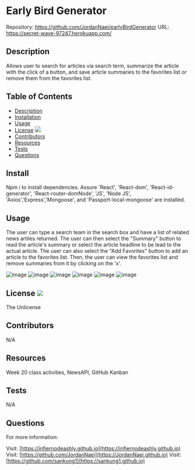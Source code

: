 # Early Bird Generator

Repository: https://github.com/JordanNaei/earlyBirdGenerator
URL: https://secret-wave-97247.herokuapp.com/

## Description

Allows user to search for articles via search term, summarize the article with the click of a button, and save article summaries to the favorites list or remove them from the favorites list.

## Table of Contents

- [Description](#description)
- [Installation](#install)
- [Usage](#usage)
- [License](#license) <img src="http://img.shields.io/badge/license-The Unlicense-blue">
- [Contributors](#contributors)
- [Resources](#resources)
- [Tests](#tests)
- [Questions](#questions)

## Install

Npm i to install dependencies. Assure 'React', 'React-dom', 'React-id-generator', 'React-router-domNode', 'JS', 'Node JS', 'Axios','Express','Mongoose', and 'Passport-local-mongoose' are installed.

## Usage

The user can type a search team in the search box and have a list of related news artiles returned. The user can then select the "Summary" button to read the article's summary or select the article headline to be lead to the actual article. The user can also select the "Add Favorites" button to add an article to the favorites list. Then, the user can view the favorites list and remove summaries from it by clicking on the 'x'.

![image](https://user-images.githubusercontent.com/68360119/106680154-19f14080-658c-11eb-9a03-11891ed11379.png)
![image](https://user-images.githubusercontent.com/68360119/106680193-29708980-658c-11eb-8bd1-2045502f5cdf.png)
![image](https://user-images.githubusercontent.com/68360119/106680246-4311d100-658c-11eb-8432-12384bac084f.png)
![image](https://user-images.githubusercontent.com/68360119/106680352-7eac9b00-658c-11eb-9feb-92687e24c7a4.png)
![image](https://user-images.githubusercontent.com/68360119/106680286-5a50be80-658c-11eb-9f1d-da73328a147a.png)
![image](https://user-images.githubusercontent.com/68360119/106680310-6a689e00-658c-11eb-865d-999d73942eae.png)

## License <img src="http://img.shields.io/badge/license-The Unlicense-blue">

The Unlicense

## Contributors

N/A

## Resources

Week 20 class activities, NewsAPI, GitHub Kanban

## Tests

N/A

## Questions

For more information:

Visit: [https://infiernodeashly.github.io](https://infiernodeashly.github.io)
Visit: [https://github.com/JordanNaei](https://JordanNaei.github.io)
Visit: [https://github.com/sankung1](https://sankung1.github.io)
